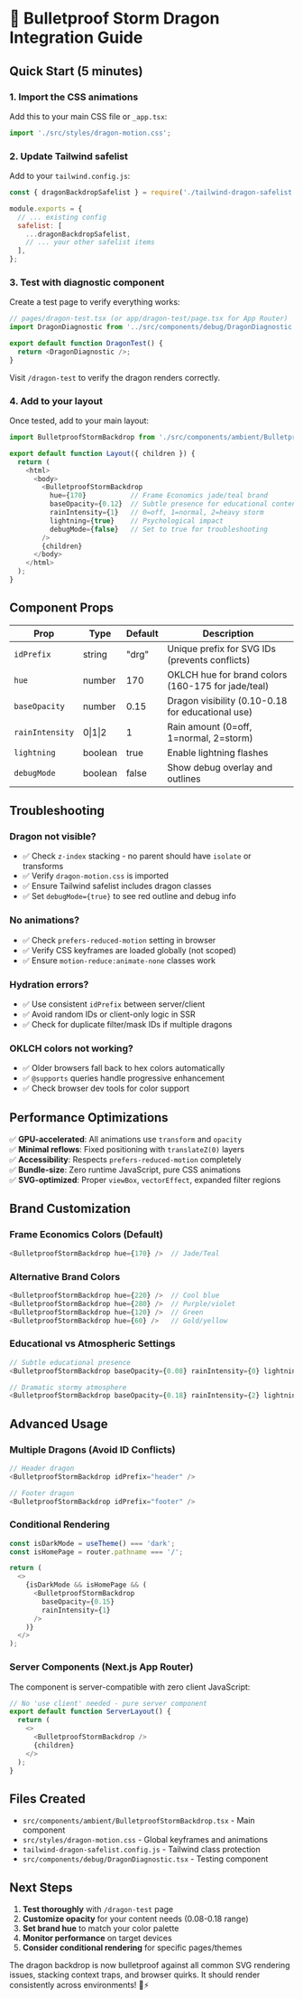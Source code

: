 # 🐉 Bulletproof Storm Dragon Integration Guide

## Quick Start (5 minutes)

### 1. Import the CSS animations
Add this to your main CSS file or `_app.tsx`:
```typescript
import './src/styles/dragon-motion.css';
```

### 2. Update Tailwind safelist
Add to your `tailwind.config.js`:
```javascript
const { dragonBackdropSafelist } = require('./tailwind-dragon-safelist.config.js');

module.exports = {
  // ... existing config
  safelist: [
    ...dragonBackdropSafelist,
    // ... your other safelist items
  ],
};
```

### 3. Test with diagnostic component
Create a test page to verify everything works:
```typescript
// pages/dragon-test.tsx (or app/dragon-test/page.tsx for App Router)
import DragonDiagnostic from '../src/components/debug/DragonDiagnostic';

export default function DragonTest() {
  return <DragonDiagnostic />;
}
```

Visit `/dragon-test` to verify the dragon renders correctly.

### 4. Add to your layout
Once tested, add to your main layout:
```typescript
import BulletproofStormBackdrop from './src/components/ambient/BulletproofStormBackdrop';

export default function Layout({ children }) {
  return (
    <html>
      <body>
        <BulletproofStormBackdrop 
          hue={170}           // Frame Economics jade/teal brand
          baseOpacity={0.12}  // Subtle presence for educational content
          rainIntensity={1}   // 0=off, 1=normal, 2=heavy storm
          lightning={true}    // Psychological impact
          debugMode={false}   // Set to true for troubleshooting
        />
        {children}
      </body>
    </html>
  );
}
```

## Component Props

| Prop | Type | Default | Description |
|------|------|---------|-------------|
| `idPrefix` | string | "drg" | Unique prefix for SVG IDs (prevents conflicts) |
| `hue` | number | 170 | OKLCH hue for brand colors (160-175 for jade/teal) |
| `baseOpacity` | number | 0.15 | Dragon visibility (0.10-0.18 for educational use) |
| `rainIntensity` | 0\|1\|2 | 1 | Rain amount (0=off, 1=normal, 2=storm) |
| `lightning` | boolean | true | Enable lightning flashes |
| `debugMode` | boolean | false | Show debug overlay and outlines |

## Troubleshooting

### Dragon not visible?
- ✅ Check `z-index` stacking - no parent should have `isolate` or transforms
- ✅ Verify `dragon-motion.css` is imported
- ✅ Ensure Tailwind safelist includes dragon classes
- ✅ Set `debugMode={true}` to see red outline and debug info

### No animations?
- ✅ Check `prefers-reduced-motion` setting in browser
- ✅ Verify CSS keyframes are loaded globally (not scoped)
- ✅ Ensure `motion-reduce:animate-none` classes work

### Hydration errors?
- ✅ Use consistent `idPrefix` between server/client
- ✅ Avoid random IDs or client-only logic in SSR
- ✅ Check for duplicate filter/mask IDs if multiple dragons

### OKLCH colors not working?
- ✅ Older browsers fall back to hex colors automatically
- ✅ `@supports` queries handle progressive enhancement
- ✅ Check browser dev tools for color support

## Performance Optimizations

✅ **GPU-accelerated**: All animations use `transform` and `opacity`  
✅ **Minimal reflows**: Fixed positioning with `translateZ(0)` layers  
✅ **Accessibility**: Respects `prefers-reduced-motion` completely  
✅ **Bundle-size**: Zero runtime JavaScript, pure CSS animations  
✅ **SVG-optimized**: Proper `viewBox`, `vectorEffect`, expanded filter regions  

## Brand Customization

### Frame Economics Colors (Default)
```typescript
<BulletproofStormBackdrop hue={170} />  // Jade/Teal
```

### Alternative Brand Colors
```typescript
<BulletproofStormBackdrop hue={220} />  // Cool blue
<BulletproofStormBackdrop hue={280} />  // Purple/violet
<BulletproofStormBackdrop hue={120} />  // Green
<BulletproofStormBackdrop hue={60} />   // Gold/yellow
```

### Educational vs Atmospheric Settings
```typescript
// Subtle educational presence
<BulletproofStormBackdrop baseOpacity={0.08} rainIntensity={0} lightning={false} />

// Dramatic stormy atmosphere  
<BulletproofStormBackdrop baseOpacity={0.18} rainIntensity={2} lightning={true} />
```

## Advanced Usage

### Multiple Dragons (Avoid ID Conflicts)
```typescript
// Header dragon
<BulletproofStormBackdrop idPrefix="header" />

// Footer dragon  
<BulletproofStormBackdrop idPrefix="footer" />
```

### Conditional Rendering
```typescript
const isDarkMode = useTheme() === 'dark';
const isHomePage = router.pathname === '/';

return (
  <>
    {isDarkMode && isHomePage && (
      <BulletproofStormBackdrop 
        baseOpacity={0.15}
        rainIntensity={1} 
      />
    )}
  </>
);
```

### Server Components (Next.js App Router)
The component is server-compatible with zero client JavaScript:
```typescript
// No 'use client' needed - pure server component
export default function ServerLayout() {
  return (
    <>
      <BulletproofStormBackdrop />
      {children}
    </>
  );
}
```

## Files Created

- `src/components/ambient/BulletproofStormBackdrop.tsx` - Main component
- `src/styles/dragon-motion.css` - Global keyframes and animations  
- `tailwind-dragon-safelist.config.js` - Tailwind class protection
- `src/components/debug/DragonDiagnostic.tsx` - Testing component

## Next Steps

1. **Test thoroughly** with `/dragon-test` page
2. **Customize opacity** for your content needs (0.08-0.18 range)
3. **Set brand hue** to match your color palette
4. **Monitor performance** on target devices
5. **Consider conditional rendering** for specific pages/themes

The dragon backdrop is now bulletproof against all common SVG rendering issues, stacking context traps, and browser quirks. It should render consistently across environments! 🐉⚡